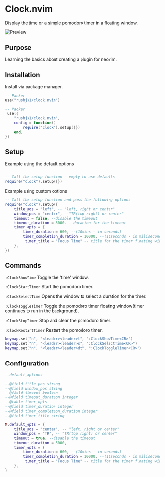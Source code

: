# Clock.nvim

Display the time or a simple pomodoro timer in a floating window.

![Preview](https://i.imgur.com/Dr09AtI.gif)

## Purpose

Learning the basics about creating a plugin for neovim.

## Installation

Install via package manager.

```lua
-- Packer
use("rushjs1/clock.nvim")
```

```lua
-- Packer
 use({
    "rushjs1/clock.nvim",
    config = function()
        require("clock").setup({})
    end,
})
```

## Setup

Example using the default options

```lua

-- Call the setup function - empty to use defaults
require("clock").setup({})
```

Example using custom options

```lua
-- Call the setup function and pass the following options
require("clock").setup({
	title_pos = "left", -- "left, right or center"
	window_pos = "center", --"TR(top right) or center"
	timeout = false, --disable the timeout
	timeout_duration = 3000, --duration for the timeout
	timer_opts = {
		timer_duration = 600, --(10mins - in seconds)
		timer_completion_duration = 10000, --(10seconds - in miliseconds)
         timer_title = "Focus Time" -- title for the timer floating window
	},
})
```

## Commands

`:ClockShowTime` Toggle the 'time' window.

`:ClockStartTimer` Start the pomodoro timer.

`:ClockSelectTime` Opens the window to select a duration for the timer.

`:ClockToggleTimer` Toggle the pomodoro timer floating window(timer continues to run in the background).

`:ClockStopTimer` Stop and clear the pomodoro timer.

`:ClockRestartTimer` Restart the pomodoro timer.

```lua
keymap.set("n", "<leader><leader>t", ":ClockShowTime<CR>")
keymap.set("n", "<leader><leader>s", ":ClockSelectTime<CR>")
keymap.set("n", "<leader><leader>dt", ":ClockToggleTimer<CR>")
```

## Configuration

```lua
--default_options

--@field title_pos string
--@field window_pos string
--@field timeout boolean
--@field timeout_duration integer
--@table timer_opts
--@field timer_duration integer
--@field timer_completion_duration integer
--@field timer_title string

M.default_opts = {
	title_pos = "center", -- "left, right or center"
	window_pos = "TR", -- "TR(top right) or center"
	timeout = true, --disable the timeout
	timeout_duration = 5000,
	timer_opts = {
		timer_duration = 600, --(10mins - in seconds)
		timer_completion_duration = 10000, --(10seconds - in miliseconds)
         timer_title = "Focus Time" -- title for the timer floating window
	},
}
```
